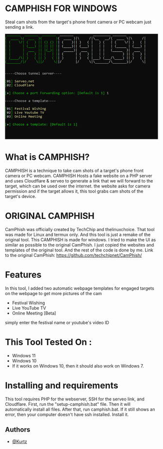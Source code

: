 
# CAMPHISH FOR WINDOWS

Steal cam shots from the target's phone front camera or PC webcam just sending a link. 

![Logo](https://raw.githubusercontent.com/Arnob231/repo-images/main/camphish.png)

# What is CAMPHISH?

CAMPHISH is a technique to take cam shots of a target's phone front camera or PC webcam. CAMPHISH Hosts a fake website on a PHP server and uses Cloudflare & serveo to generate a link that we will forward to the target, which can be used over the internet. the website asks for camera permission and if the target allows it, this tool grabs cam shots of the target's device.

# ORIGINAL CAMPHISH

CamPhish was officially created by TechChip and thelinuxchoice. That tool was made for Linux and termux only. And this tool is just a remake of the original tool. This CAMPHISH is made for windows. I tried to make the UI as similar as possible to the original CamPhish. I just copied the websites and templates of the original tool. And the rest of the code is done by me. Link to the original CamPhish: https://github.com/techchipnet/CamPhish/

# Features
In this tool, I added two automatic webpage templates for engaged targets on the webpage to get more pictures of the cam

* Festival Wishing
* Live YouTube TV
* Online Meeting [Beta]

simply enter the festival name or youtube's video ID

# This Tool Tested On :

* Windows 11
* Windows 10
* If it works on Windows 10, then it should also work on Windows 7.

# Installing and requirements
This tool requires PHP for the webserver, SSH for the serveo link, and Cloudflare. First, run the "setup-camphish.bat" file. Then it will automatically install all files. After that, run camphish.bat. If it still shows an error, then your computer doesn't have ssh installed. Install it.


## Authors

- [@Kurtz](https://github.com/ImNotKurtz)

